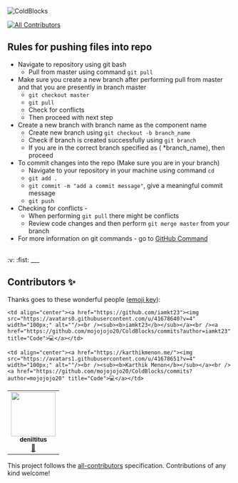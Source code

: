 ![ColdBlocks](https://user-images.githubusercontent.com/41678651/71070470-d75e8000-21a0-11ea-9a20-0853cdaa476b.jpg)
<!-- ALL-CONTRIBUTORS-BADGE:START - Do not remove or modify this section -->
[![All Contributors](https://img.shields.io/badge/all_contributors-2-orange.svg?style=flat-square)](#contributors-)
<!-- ALL-CONTRIBUTORS-BADGE:END -->

## Rules for pushing files into repo 
* Navigate to repository using git bash 
    * Pull from master using command `git pull`
* Make sure you create a new branch after performing pull from master and that you are presently in branch master 
    * `git checkout master`
    * `git pull`
    * Check for conflicts
    * Then proceed with next step
* Create a new branch with branch name as the component name
    * Create new branch using `git checkout -b branch_name`
    * Check if branch is created successfully using `git branch`
    * If you are in the correct branch specified as ( *branch_name), then proceed
* To commit changes into the repo (Make sure you are in your branch)
    *  Navigate to your repository in your machine using command `cd`
    * `git add .`
    * `git commit -m "add a commit message"`, give a meaningful commit message
    * `git push`
* Checking for conflicts - 
    * When performing `git pull` there might be conflicts 
    * Review code changes and then perform `git merge master` from your branch
* For more information on git commands - go to [GitHub Command](https://confluence.atlassian.com/bitbucketserver/basic-git-commands-776639767.html)

<br />
:v: :fist:
___







## Contributors ✨

Thanks goes to these wonderful people ([emoji key](https://allcontributors.org/docs/en/emoji-key)):

<!-- ALL-CONTRIBUTORS-LIST:START - Do not remove or modify this section -->
<!-- prettier-ignore-start -->
<!-- markdownlint-disable -->
<table>
  <tr>
    <td align="center"><a href="https://github.com/deniltitus"><img src="https://avatars2.githubusercontent.com/u/54170237?v=4" width="100px;" alt=""/><br /><sub><b>deniltitus</b></sub></a><br /><a href="https://github.com/mojojojo20/ColdBlocks/commits?author=deniltitus" title="Documentation">📖</a></td>

    <td align="center"><a href="https://github.com/iamkt23"><img src="https://avatars0.githubusercontent.com/u/41678640?v=4" width="100px;" alt=""/><br /><sub><b>iamkt23</b></sub></a><br /><a href="https://github.com/mojojojo20/ColdBlocks/commits?author=iamkt23" title="Code">💻</a></td>

    <td align="center"><a href="https://karthikmenon.me/"><img src="https://avatars1.githubusercontent.com/u/41678651?v=4" width="100px;" alt=""/><br /><sub><b>Karthik Menon</b></sub></a><br /><a href="https://github.com/mojojojo20/ColdBlocks/commits?author=mojojojo20" title="Code">💻</a></td>
  </tr>
</table>

<!-- markdownlint-enable -->
<!-- prettier-ignore-end -->
<!-- ALL-CONTRIBUTORS-LIST:END -->

This project follows the [all-contributors](https://github.com/all-contributors/all-contributors) specification. Contributions of any kind welcome!